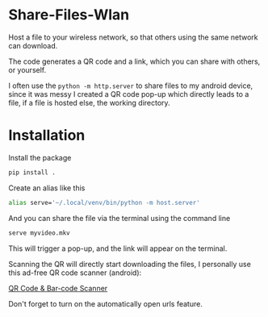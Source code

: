 # Share-Files-Wlan
Host a file to your wireless network, so that others using the same network can download.

The code generates a QR code and a link, which you can share with others, or yourself.

I often use the `python -m http.server` to share files to my android device, since it was messy I created a QR code pop-up which directly leads to a file, if a file is hosted else, the working directory.

# Installation

Install the package

```bash
pip install .
```

Create an alias like this
```bash
alias serve='~/.local/venv/bin/python -m host.server'
```

And you can share the file via the terminal using the command line

```bash
serve myvideo.mkv
```

This will trigger a pop-up, and the link will appear on the terminal.

Scanning the QR will directly start downloading the files, I personally use this ad-free QR code scanner (android):

[QR Code & Bar-code Scanner](https://play.google.com/store/apps/details?id=com.scanteam.qrcodereader)

Don't forget to turn on the automatically open urls feature.

